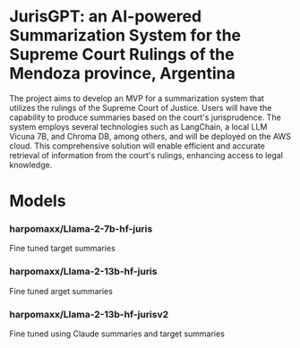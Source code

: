 # JurisGPT: an AI-powered Summarization System for the Supreme Court Rulings of the Mendoza province, Argentina

The project aims to develop an MVP for a summarization system that utilizes the rulings of the Supreme Court of Justice. Users will have the capability to produce summaries based on the court's jurisprudence. The system employs several technologies such as LangChain, a local LLM Vicuna 7B, and Chroma DB, among others, and will be deployed on the AWS cloud. This comprehensive solution will enable efficient and accurate retrieval of information from the court's rulings, enhancing access to legal knowledge.


# Models

### harpomaxx/Llama-2-7b-hf-juris
Fine tuned target summaries

### harpomaxx/Llama-2-13b-hf-juris
Fine tuned arget summaries

### harpomaxx/Llama-2-13b-hf-jurisv2
Fine tuned using Claude summaries and target summaries




